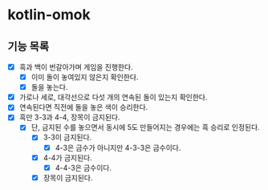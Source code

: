 # kotlin-omok

## 기능 목록

- [x] 흑과 백이 번갈아가며 게임을 진행한다.
    - [x] 이미 돌이 놓여있지 않은지 확인한다.
    - [x] 돌을 놓는다.
- [x] 가로나 세로, 대각선으로 다섯 개의 연속된 돌이 있는지 확인한다.
- [x] 연속된다면 직전에 돌을 놓은 색이 승리한다.
- [x] 흑만 3-3과 4-4, 장목이 금지된다.
    - [x] 단, 금지된 수를 놓으면서 동시에 5도 만들어지는 경우에는 흑 승리로 인정된다.
        - [x] 3-3이 금지된다.
            - [x] 4-3은 금수가 아니지만 4-3-3은 금수이다.
        - [x] 4-4가 금지된다.
            - [x] 4-4-3은 금수이다.
        - [x] 장목이 금지된다.